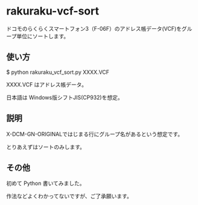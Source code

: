 # rakuraku-vcf-sort

ドコモのらくらくスマートフォン3（F-06F）のアドレス帳データ(VCF)をグループ単位にソートします。

## 使い方
$ python rakuraku_vcf_sort.py XXXX.VCF

XXXX.VCF はアドレス帳データ。

日本語は Windows版シフトJIS(CP932)を想定。

## 説明
X-DCM-GN-ORIGINALではじまる行にグループ名があるという想定です。

とりあえずはソートのみします。

## その他
初めて Python 書いてみました。

作法などよくわかってないですが、ご了承願います。
